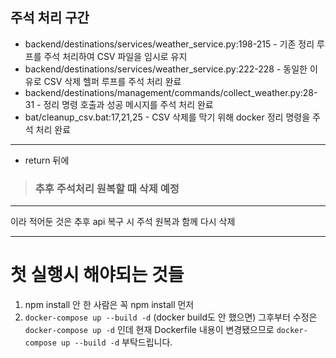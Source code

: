 ﻿## 주석 처리 구간
- backend/destinations/services/weather_service.py:198-215 - 기존 정리 루프를 주석 처리하여 CSV 파일을 임시로 유지
- backend/destinations/services/weather_service.py:222-228 - 동일한 이유로 CSV 삭제 헬퍼 루프를 주석 처리 완료
- backend/destinations/management/commands/collect_weather.py:28-31 - 정리 명령 호출과 성공 메시지를 주석 처리 완료
- bat/cleanup_csv.bat:17,21,25 - CSV 삭제를 막기 위해 docker 정리 명령을 주석 처리 완료

------
- return 뒤에 
> ### 추후 주석처리 원복할 때 삭제 예정
------ 
이라 적어둔 것은 추후 api 복구 시 주석 원복과 함께 다시 삭제 


----------------
# 첫 실행시 해야되는 것들 
1. npm install 안 한 사람은 꼭 npm install 먼저 
2. ```docker-compose up --build -d``` (docker build도 안 했으면) 그후부터 수정은 ```docker-compose up -d``` 인데 현재 Dockerfile 내용이 변경됐으므로 ```docker-compose up --build -d``` 부탁드립니다. 

